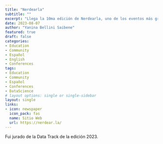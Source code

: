 ```yaml
---
title: "Nerdearla"
subtitle: ""
excerpt: "Llega la 10ma edición de Nerdearla, uno de los eventos más grandes de la región que ya es un clásico, con 4 días de charlas, talleres y actividades ¡100% gratis!"
date: 2023-08-07
author: "Yanina Bellini Saibene"
featured: true
draft: false
categories:
- Education
- Community
- Español
- English
- Conferences
tags:
- Education
- Community
- Español
- Conferences
- DataScience
# layout options: single or single-sidebar
layout: single
links:
- icon: newspaper
  icon_pack: fas
  name: Sitio Web
  url: https://nerdear.la/
---
```



Fui jurado de la Data Track de la edición 2023. 